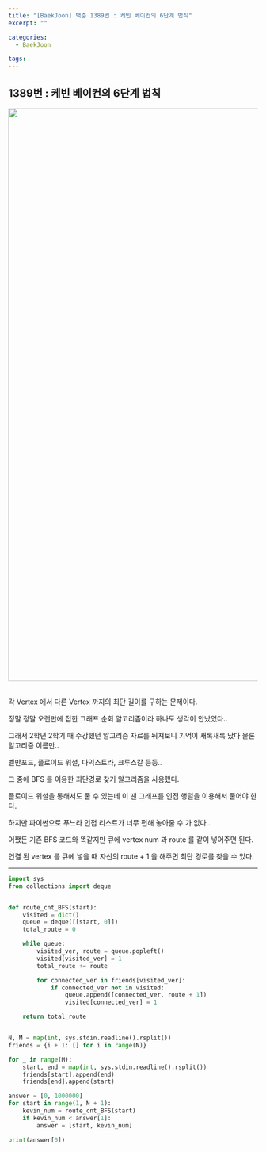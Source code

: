 ```yaml
---
title: "[BaekJoon] 백준 1389번 : 케빈 베이컨의 6단계 법칙"
excerpt: ""

categories:
  - BaekJoon

tags:
---
```


## 1389번 : 케빈 베이컨의 6단계 법칙

<center><img width="1156" alt="Kevin" src="https://user-images.githubusercontent.com/54533309/92387591-c6033c80-f150-11ea-8d8b-1dcc1c2e0398.png">
</center>

<br>

각 Vertex 에서 다른 Vertex 까지의 최단 길이를 구하는 문제이다.

정말 정말 오랜만에 접한 그래프 순회 알고리즘이라 하나도 생각이 안났었다..

그래서 2학년 2학기 때 수강했던 알고리즘 자료를 뒤져보니 기억이 새록새록 났다 물론 알고리즘 이름만..

벨만포드, 플로이드 워셜, 다익스트라, 크루스칼 등등..

그 중에 BFS 를 이용한 최단경로 찾기 알고리즘을 사용했다.

플로이드 워셜을 통해서도 풀 수 있는데 이 땐 그래프를 인접 행렬을 이용해서 풀어야 한다.

하지만 파이썬으로 푸느라 인접 리스트가 너무 편해 놓아줄 수 가 없다..

어쨌든 기존 BFS 코드와 똑같지만 큐에 vertex num 과 route 를 같이 넣어주면 된다.

연결 된 vertex 를 큐에 넣을 때 자신의 route + 1 을 해주면 최단 경로를 찾을 수 있다.

---

```python
import sys
from collections import deque


def route_cnt_BFS(start):
	visited = dict()
	queue = deque([[start, 0]])
	total_route = 0

	while queue:
		visited_ver, route = queue.popleft()
		visited[visited_ver] = 1
		total_route += route

		for connected_ver in friends[visited_ver]:
			if connected_ver not in visited:
				queue.append([connected_ver, route + 1])
				visited[connected_ver] = 1

	return total_route


N, M = map(int, sys.stdin.readline().rsplit())
friends = {i + 1: [] for i in range(N)}

for _ in range(M):
	start, end = map(int, sys.stdin.readline().rsplit())
	friends[start].append(end)
	friends[end].append(start)

answer = [0, 1000000]
for start in range(1, N + 1):
	kevin_num = route_cnt_BFS(start)
	if kevin_num < answer[1]:
		answer = [start, kevin_num]

print(answer[0])
```
